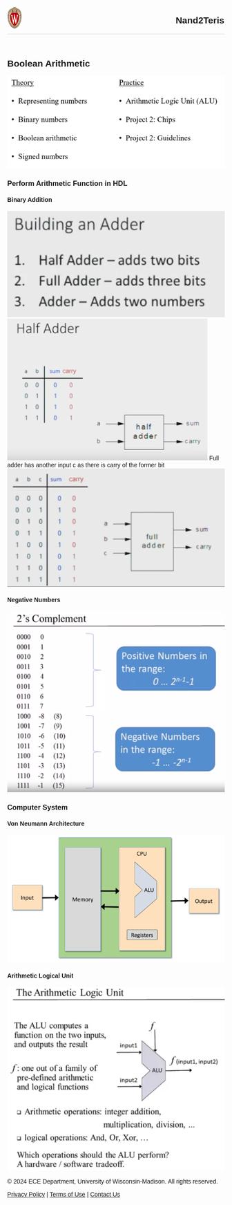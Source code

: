 <!DOCTYPE html>
<html>
<head>
    <title>Page Title</title>
    <style>
        header {
          display: flex;
          align-items: center;
          justify-content: space-between;
          padding:1px;
          border-bottom: 1px solid #ddd;
        }
        body{
            font-family: Arial, sans-serif;
        }
    </style>
</head>
<body>
    <header>
        <img src="page\uw-crest-color-web-digital.png" alt="logo" style="height:50px; width:auto">
        <h2> Nand2Teris </h2>
    </header>

## Boolean Arithmetic
![alt text](image-7.png)

### Perform Arithmetic Function in HDL
#### Binary Addition
![alt text](image-9.png)
![alt text](image-8.png)
Full adder has another input c as there is carry of the former bit
![alt text](image-10.png)

#### Negative Numbers
![alt text](image-11.png)

### Computer System
#### Von Neumann Architecture
![alt text](image-5.png)
#### Arithmetic Logical Unit
![alt text](image-12.png)


<footer>
    <p>&copy; 2024 ECE Department, University of Wisconsin-Madison. All rights reserved.</p>
    <p><a href="privacy.html">Privacy Policy</a> | <a href="terms.html">Terms of Use</a> | <a href="contact.html">Contact Us</a></p>
    </footer>
</body>
</html>

